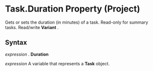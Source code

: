
# Task.Duration Property (Project)

Gets or sets the duration (in minutes) of a task. Read-only for summary tasks. Read/write  **Variant** .


## Syntax

 _expression_ . **Duration**

 _expression_ A variable that represents a **Task** object.

